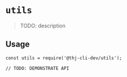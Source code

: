 # `utils`

> TODO: description

## Usage

```
const utils = require('@thj-cli-dev/utils');

// TODO: DEMONSTRATE API
```
